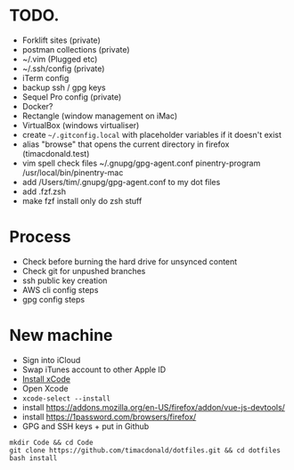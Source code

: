 # TODO.
- Forklift sites (private)
- postman collections (private)
- ~/.vim (Plugged etc)
- ~/.ssh/config (private)
- iTerm config
- backup ssh / gpg keys
- Sequel Pro config (private)
- Docker?
- Rectangle (window management on iMac)
- VirtualBox (windows virtualiser)
- create `~/.gitconfig.local` with placeholder variables if it doesn't exist
- alias "browse" that opens the current directory in firefox (timacdonald.test)
- vim spell check files
~/.gnupg/gpg-agent.conf
    pinentry-program /usr/local/bin/pinentry-mac
 - add /Users/tim/.gnupg/gpg-agent.conf to my dot files
 - add .fzf.zsh
 - make fzf install only do zsh stuff

# Process
- Check before burning the hard drive for unsynced content
- Check git for unpushed branches
- ssh public key creation
- AWS cli config steps
- gpg config steps

# New machine
- Sign into iCloud
- Swap iTunes account to other Apple ID
- [Install xCode](https://apps.apple.com/au/app/xcode/id497799835?mt=12)
- Open Xcode
- `xcode-select --install`
- install https://addons.mozilla.org/en-US/firefox/addon/vue-js-devtools/
- install https://1password.com/browsers/firefox/
- GPG and SSH keys + put in Github

```
mkdir Code && cd Code
git clone https://github.com/timacdonald/dotfiles.git && cd dotfiles
bash install
```
